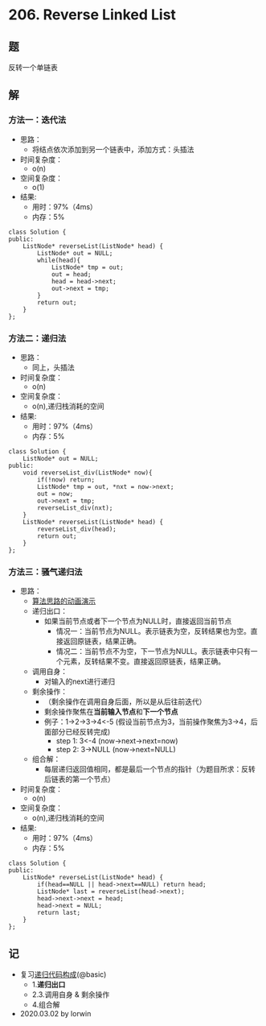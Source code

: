 # 206. Reverse Linked List

## 题

反转一个单链表

## 解

### 方法一：迭代法
- 思路：
  - 将结点依次添加到另一个链表中，添加方式：头插法
- 时间复杂度：
  - o(n)
- 空间复杂度：
  - o(1)
- 结果:
  - 用时：97%（4ms）
  - 内存：5%
```
class Solution {
public:
    ListNode* reverseList(ListNode* head) {
        ListNode* out = NULL;
        while(head){
            ListNode* tmp = out;
            out = head;
            head = head->next;
            out->next = tmp;
        }
        return out;
    }
};
```

### 方法二：递归法
- 思路：
  - 同上，头插法
- 时间复杂度：
  - o(n)
- 空间复杂度：
  - o(n),递归栈消耗的空间
- 结果:
  - 用时：97%（4ms）
  - 内存：5%
```
class Solution {
    ListNode* out = NULL;
public:
    void reverseList_div(ListNode* now){
        if(!now) return;
        ListNode* tmp = out, *nxt = now->next;
        out = now;
        out->next = tmp;
        reverseList_div(nxt);
    }
    ListNode* reverseList(ListNode* head) {
        reverseList_div(head);
        return out;
    }
};
```

### 方法三：骚气递归法
- 思路：
  - [算法思路的动画演示](https://leetcode-cn.com/problems/reverse-linked-list/solution/dong-hua-yan-shi-206-fan-zhuan-lian-biao-by-user74/)
  - 递归出口：
    - 如果当前节点或者下一个节点为NULL时，直接返回当前节点
      - 情况一：当前节点为NULL。表示链表为空，反转结果也为空。直接返回原链表，结果正确。
      - 情况二：当前节点不为空，下一节点为NULL。表示链表中只有一个元素，反转结果不变。直接返回原链表，结果正确。
  - 调用自身：
    - 对输入的next进行递归
  - 剩余操作：
    - （剩余操作在调用自身后面，所以是从后往前迭代）
    - 剩余操作聚焦在**当前输入节点**和**下一个节点**
    - 例子：1->2->3->4<-5 (假设当前节点为3，当前操作聚焦为3->4，后面部分已经反转完成)
      - step 1: 3<-4 (now->next->next=now)
      - step 2: 3->NULL (now->next=NULL)
  - 组合解：
    - 每层递归返回值相同，都是最后一个节点的指针（为题目所求：反转后链表的第一个节点）
- 时间复杂度：
  - o(n)
- 空间复杂度：
  - o(n),递归栈消耗的空间
- 结果:
  - 用时：97%（4ms）
  - 内存：5%
```
class Solution {
public:
    ListNode* reverseList(ListNode* head) {
        if(head==NULL || head->next==NULL) return head;
        ListNode* last = reverseList(head->next);
        head->next->next = head;
        head->next = NULL;
        return last;
    }
};
```

## 记

- 复习[递归代码构成](../1_array/LC53.Maximum%20Subarray.md)(@basic)
  - 1.**递归出口**
  - 2.3.调用自身 & 剩余操作
  - 4.组合解
- 2020.03.02 by lorwin